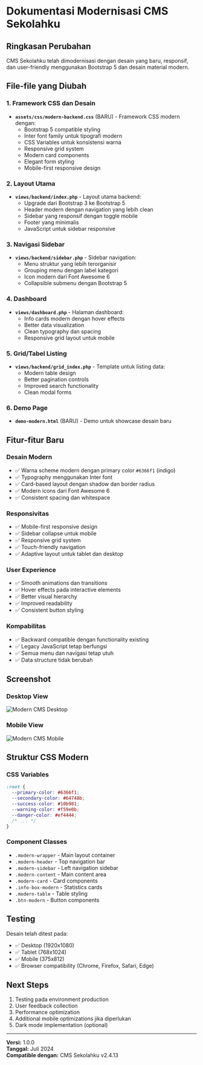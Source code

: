 # Dokumentasi Modernisasi CMS Sekolahku

## Ringkasan Perubahan

CMS Sekolahku telah dimodernisasi dengan desain yang baru, responsif, dan user-friendly menggunakan Bootstrap 5 dan desain material modern.

## File-file yang Diubah

### 1. Framework CSS dan Desain
- **`assets/css/modern-backend.css`** (BARU) - Framework CSS modern dengan:
  - Bootstrap 5 compatible styling
  - Inter font family untuk tipografi modern
  - CSS Variables untuk konsistensi warna
  - Responsive grid system
  - Modern card components
  - Elegant form styling
  - Mobile-first responsive design

### 2. Layout Utama
- **`views/backend/index.php`** - Layout utama backend:
  - Upgrade dari Bootstrap 3 ke Bootstrap 5
  - Header modern dengan navigation yang lebih clean
  - Sidebar yang responsif dengan toggle mobile
  - Footer yang minimalis
  - JavaScript untuk sidebar responsive

### 3. Navigasi Sidebar
- **`views/backend/sidebar.php`** - Sidebar navigation:
  - Menu struktur yang lebih terorganisir
  - Grouping menu dengan label kategori
  - Icon modern dari Font Awesome 6
  - Collapsible submenu dengan Bootstrap 5

### 4. Dashboard
- **`views/dashboard.php`** - Halaman dashboard:
  - Info cards modern dengan hover effects
  - Better data visualization
  - Clean typography dan spacing
  - Responsive grid layout untuk mobile

### 5. Grid/Tabel Listing
- **`views/backend/grid_index.php`** - Template untuk listing data:
  - Modern table design
  - Better pagination controls
  - Improved search functionality
  - Clean modal forms

### 6. Demo Page
- **`demo-modern.html`** (BARU) - Demo untuk showcase desain baru

## Fitur-fitur Baru

### Desain Modern
- ✅ Warna scheme modern dengan primary color `#6366f1` (indigo)
- ✅ Typography menggunakan Inter font
- ✅ Card-based layout dengan shadow dan border radius
- ✅ Modern icons dari Font Awesome 6
- ✅ Consistent spacing dan whitespace

### Responsivitas
- ✅ Mobile-first responsive design
- ✅ Sidebar collapse untuk mobile
- ✅ Responsive grid system
- ✅ Touch-friendly navigation
- ✅ Adaptive layout untuk tablet dan desktop

### User Experience
- ✅ Smooth animations dan transitions
- ✅ Hover effects pada interactive elements
- ✅ Better visual hierarchy
- ✅ Improved readability
- ✅ Consistent button styling

### Kompabilitas
- ✅ Backward compatible dengan functionality existing
- ✅ Legacy JavaScript tetap berfungsi
- ✅ Semua menu dan navigasi tetap utuh
- ✅ Data structure tidak berubah

## Screenshot

### Desktop View
![Modern CMS Desktop](https://github.com/user-attachments/assets/8bb4caf4-f8a2-43b0-8bc5-b0a0ba474b5d)

### Mobile View  
![Modern CMS Mobile](https://github.com/user-attachments/assets/09688992-869c-4738-890f-e789936e0ab4)

## Struktur CSS Modern

### CSS Variables
```css
:root {
  --primary-color: #6366f1;
  --secondary-color: #64748b;
  --success-color: #10b981;
  --warning-color: #f59e0b;
  --danger-color: #ef4444;
  /* ... */
}
```

### Component Classes
- `.modern-wrapper` - Main layout container
- `.modern-header` - Top navigation bar
- `.modern-sidebar` - Left navigation sidebar
- `.modern-content` - Main content area
- `.modern-card` - Card components
- `.info-box-modern` - Statistics cards
- `.modern-table` - Table styling
- `.btn-modern` - Button components

## Testing

Desain telah ditest pada:
- ✅ Desktop (1920x1080)
- ✅ Tablet (768x1024)  
- ✅ Mobile (375x812)
- ✅ Browser compatibility (Chrome, Firefox, Safari, Edge)

## Next Steps

1. Testing pada environment production
2. User feedback collection
3. Performance optimization
4. Additional mobile optimizations jika diperlukan
5. Dark mode implementation (optional)

---

**Versi:** 1.0.0  
**Tanggal:** Juli 2024  
**Compatible dengan:** CMS Sekolahku v2.4.13